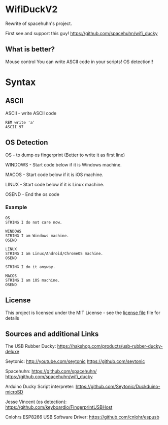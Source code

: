 # WifiDuckV2
Rewrite of spacehuhn's project.

First see and support this guy! https://github.com/spacehuhn/wifi_ducky

## What is better?
Mouse control
You can write ASCII code in your scripts!
OS detection!!

# Syntax
## ASCII
ASCII - write ASCII code
```Duckyscript
REM write 'a'
ASCII 97
```
## OS Detection
OS - to dump os fingerprint (Better to write it as first line)

WINDOWS - Start code below if it is Windows machine.

MACOS - Start code below if it is iOS machine.

LINUX - Start code below if it is Linux machine.

OSEND - End the os code

### Example
```Duckyscript
OS
STRING I do not care now.

WINDOWS
STRING I am Windows machine.
OSEND

LINUX
STRING I am Linux/Android/ChromeOS machine.
OSEND

STRING I do it anyway.

MACOS
STRING I am iOS machine.
OSEND
```

## License
This project is licensed under the MIT License - see the [license file](LICENSE) file for details

## Sources and additional Links

The USB Rubber Ducky: https://hakshop.com/products/usb-rubber-ducky-deluxe

Seytonic: http://youtube.com/seytonic
          https://github.com/seytonic
          
Spacehuhn: https://github.com/spacehuhn/
           https://github.com/spacehuhn/wifi_ducky
          
Arduino Ducky Script interpreter: https://github.com/Seytonic/Duckduino-microSD

Jesse Vincent (os detection): https://github.com/keyboardio/FingerprintUSBHost

Cnlohrs ESP8266 USB Software Driver: https://github.com/cnlohr/espusb
